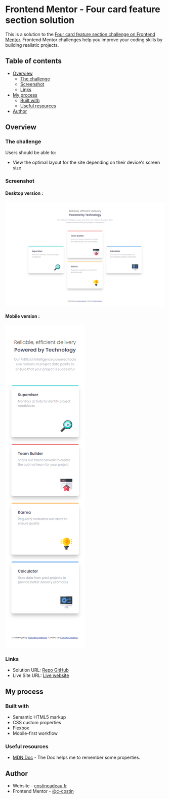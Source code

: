 # Frontend Mentor - Four card feature section solution

This is a solution to the [Four card feature section challenge on Frontend Mentor](https://www.frontendmentor.io/challenges/four-card-feature-section-weK1eFYK). Frontend Mentor challenges help you improve your coding skills by building realistic projects. 

## Table of contents

- [Overview](#overview)
  - [The challenge](#the-challenge)
  - [Screenshot](#screenshot)
  - [Links](#links)
- [My process](#my-process)
  - [Built with](#built-with)
  - [Useful resources](#useful-resources)
- [Author](#author)

## Overview

### The challenge

Users should be able to:

- View the optimal layout for the site depending on their device's screen size

### Screenshot

#### Desktop version :
![](./screenshots/desktop.png)

#### Mobile version :
![](./screenshots/mobile.png)

### Links

- Solution URL: [Repo GitHub](https://github.com/c-costin/four-card-feature-section)
- Live Site URL: [Live website](https://c-costin.github.io/four-card-feature-section/)

## My process

### Built with

- Semantic HTML5 markup
- CSS custom properties
- Flexbox
- Mobile-first workflow

### Useful resources

- [MDN Doc](https://developer.mozilla.org/en-US/) - The Doc helps me to remember some properties.

## Author

- Website - [costincadeau.fr](https://costincadeau.fr)
- Frontend Mentor - [@c-costin](https://www.frontendmentor.io/profile/c-costin)

